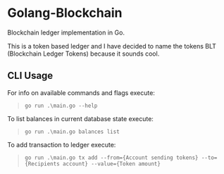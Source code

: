 # Golang-Blockchain
Blockchain ledger implementation in Go. 

This is a token based ledger and I have decided to name the tokens BLT (Blockchain Ledger Tokens) because it sounds cool.


## CLI Usage

For info on available commands and flags execute:

> `go run .\main.go --help`

To list balances in current database state execute:
   
> `go run .\main.go balances list`

To add transaction to ledger execute:
> `go run .\main.go tx add --from={Account sending tokens} --to={Recipients account} --value={Token amount}`

<!--Hidden Notes:
    * Event-based architecture: production, consumtion, reaction to events (eg. transaction is event, update state is reaction)
    * Reward: for every specific time interval like every week, creator of blockchain gets rewarded a specific amount of tokens like 100.
              Balance verification is skipped for reward transactions.
      |-> The balance of the Account who mined a block increases out of the blue as a subject of total tokens supply inflation affecting the whole chain.
    * Blockchain is a database. The token supply, initial user balances, and global blockchain settings are defined in a Genesis file. The Genesis balances indicate what the 
       original blockchain state was and are never updated afterwards. The database state changes are called Transactions (TX).
    * Decentralized: every user has a copy of the blockchain on their disk, so one user can't change the entire blockchain.
    * Batch processing: is the running of "jobs that can run without end user interaction, or can be scheduled to run as resources permit."
      |-> Batching is a common strategy when working with SQL/NoSQL/Other database systems. The batch strategy consist of “handling multiple items at once”. 
          The solution is to   encapsulate transactions to linked “chunks”, “blocks”.
    * Hashing:
         The ParentHash is being used as a reliable “checkpoint,” representing and referencing the previously hashed database content.
         ParentHash improves performance; Only new data + reference to previous state needs to be hashed to achieve immutability.
         E.g., If you attempt to modify a TX value in Block 0, it will result in a new unique Block 0 hash. Hash of Block 1, based on the parent
         Block 0 reference, would therefore immediately change as well. The cascade effect would affect all the blocks, making the malicious
         attacker database invalid - different from the rest of the honest database stakeholders.
         The attacker database would be, therefore, excluded from participating in the network.
    * The time being used for block timestamps is Unix time:
         Unix returns t as a Unix time, the number of seconds elapsed since January 1, 1970 UTC. The result doesn't depend on the location associated with t. Unix-like
         operating systems often record time as a 32bit count of seconds, but since this method returns a 64bit value it is valid for billions of years into the past or future.

-->
